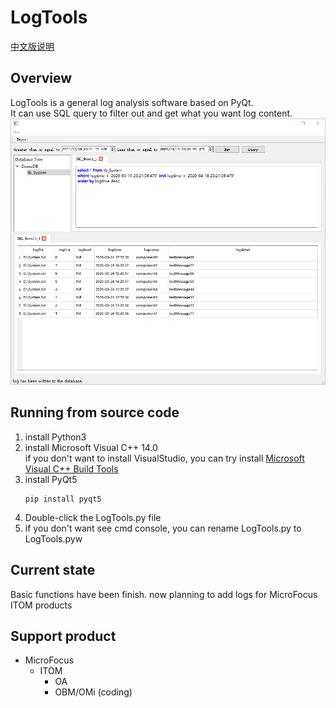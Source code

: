 # LogTools
[中文版说明](https://github.com/XOB-CN/LogTools/blob/master/README_CN.md)
## Overview
LogTools is a general log analysis software based on PyQt.  
It can use SQL query to filter out and get what you want log content.  
![MainGUI](https://github.com/XOB-CN/LogTools/raw/master/guide/picture/Main_GUI.png)  

## Running from source code
1. install Python3  
2. install Microsoft Visual C++ 14.0  
   if you don't want to install VisualStudio, you can try install 
   [Microsoft Visual C++ Build Tools](https://www.microsoft.com/en-us/download/details.aspx?id=48159)
3. install PyQt5
    ```commandline
    pip install pyqt5 
    ```
4. Double-click the LogTools.py file
5. if you don't want see cmd console, you can rename LogTools.py to LogTools.pyw

## Current state
Basic functions have been finish. now planning to add logs for MicroFocus ITOM products

## Support product
* MicroFocus
  * ITOM
    * OA
    * OBM/OMi (coding)